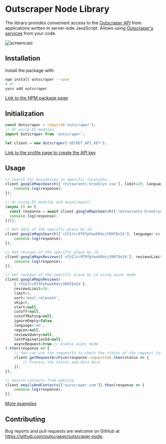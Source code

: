 # Outscraper Node Library

The library provides convenient access to the [Outscraper API](https://app.outscraper.com/api-docs) from applications written in server-side JavaScript. Allows using [Outscraper's services](https://outscraper.com/services/) from your code.

![screencast](https://media.giphy.com/media/v1.Y2lkPTc5MGI3NjExNWVjMGIxNjlmZGMwYjAwMzc5M2QxZjI5ZmIzNzc0ZWQxYWQ2M2Q2ZiZjdD1n/2Z85rUMT0D9e8qslj8/giphy.gif)

## Installation

Install the package with:
```bash
npm install outscraper --save
# Or
yarn add outscraper
```

[Link to the NPM package page](https://www.npmjs.com/package/outscraper)

## Initialization
```js
const Outscraper = require('outscraper');
// Or using ES modules:
import Outscraper from 'outscraper';

let client = new Outscraper('SECRET_API_KEY');

```
[Link to the profile page to create the API key](https://app.outscraper.com/profile)

## Usage

```js
// Search for businesses in specific locations:
client.googleMapsSearch(['restaurants brooklyn usa'], limit=20, language='en', region='us').then(response => {
    console.log(response);
});

// Or using ES modules and async/await:
(async () => {
  const response = await client.googleMapsSearch(['restaurants brooklyn usa'], limit=20, language='en', region='us');
  console.log(response);
})();

// Get data of the specific place by id
client.googleMapsSearch(['rChIJrc9T9fpYwokRdvjYRHT8nI4'], language='en').then(response => {
    console.log(response);
});

// Get reviews of the specific place by id
client.googleMapsReviews(['rChIJrc9T9fpYwokRdvjYRHT8nI4'], reviewsLimit=20, language='en').then(response => {
    console.log(response);
});

// Get reviews of the specific place by id using async mode
client.googleMapsReviews(
    ['rChIJrc9T9fpYwokRdvjYRHT8nI4'],
    reviewsLimit=20,
    limit=1,
    sort='most_relevant',
    skip=0,
    start=null,
    cutoff=null,
    cutoffRating=null,
    ignoreEmpty=false,
    language='en',
    region=null,
    reviewsQuery=null,
    lastPaginationId=null,
    asyncRequest=true // Enable async mode
).then(response => {
    // You can use the requestId to check the status of the request later
    client.getRequestArchive(response.requestId).then(status => {
        // Process the status and data here
    });
});

// Search contacts from website
client.emailsAndContacts(['outscraper.com']).then(response => {
    console.log(response);
});
```

[More examples](https://github.com/outscraper/outscraper-node/tree/master/examples)

## Contributing
Bug reports and pull requests are welcome on GitHub at https://github.com/outscraper/outscraper-node.
